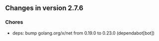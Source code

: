 ## Changes in version 2.7.6

### Chores

* deps: bump golang.org/x/net from 0.19.0 to 0.23.0 (dependabot[bot])
